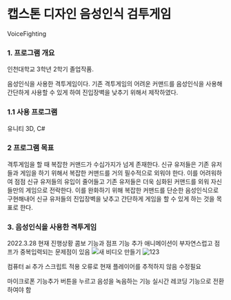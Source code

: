 # 캡스톤 디자인 음성인식 검투게임
VoiceFighting
### 1. 프로그램 개요
인천대학교 3학년 2학기 졸업작품.

음성인식을 사용한 격투게임이다. 기존 격투게임의 어려운 커맨드를 음성인식을 사용해 간단하게 사용할 수 있게 하여
진입장벽을 낮추기 위해서 제작하였다.
### 1.1 사용 프로그램
유니티 3D, C#

### 2 프로그램 목표
격투게임을 할 때 복잡한 커맨드가 수십가지가 넘게 존재한다. 신규 유저들은 기존 유저들과 게임을 하기 위해서
복잡한 커맨드를 거의 필수적으로 외워야 한다. 이를 어려워하여 점점 신규 유저들의 유입이 줄어들고
기존 유저들은 더욱 심화된 커맨드를 외워 자신들만의 게임으로 전락한다.
이를 완화하기 위해 복잡한 커맨드를 단순한 음성인식으로 구현해내어
신규 유저들의 진입장벽을 낮추고 간단하게 게임을 할 수 있게 하는 것을 목표로 한다.

### 3. 음성인식을 사용한 격투게임
2022.3.28
현재 진행상황
콤보 기능과 점프 기능 추가
애니메이션이 부자연스럽고 점프가 중복입력되는 문제점이 있음
![새 비디오 만들기](https://user-images.githubusercontent.com/35729343/161417604-fcf7cc26-6e5f-4d0f-a9f4-259b90a464d7.gif)
![123](https://user-images.githubusercontent.com/35729343/161417606-1b8ad22b-dc1c-4c1d-840a-d6c0d7b128a1.gif)

컴퓨터 ai 추가
스크립트 적용 오류로 현재 플레이어를 추적하지 않음 수정필요

마이크로폰 기능추가
버튼을 누르고 음성을 녹음하는 기능
실시간 레코딩 기능으로 전환하여야 함
